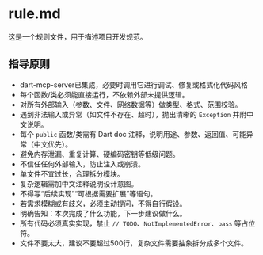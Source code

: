 # rule.md

这是一个规则文件，用于描述项目开发规范。

## 指导原则

- dart-mcp-server已集成，必要时调用它进行调试、修复或格式化代码风格
- 每个函数/类必须能直接运行，不依赖外部未提供逻辑。
- 对所有外部输入（参数、文件、网络数据等）做类型、格式、范围校验。
- 遇到非法输入或异常（如文件不存在、超时），抛出清晰的 `Exception` 并附中文说明。
- 每个 `public` 函数/类需有 Dart doc 注释，说明用途、参数、返回值、可能异常（中文优先）。
- 避免内存泄漏、重复计算、硬编码密钥等低级问题。
- 不信任任何外部输入，防止注入或崩溃。
- 单文件不宜过长，合理拆分模块。
- 复杂逻辑需加中文注释说明设计意图。
- 不得写“后续实现”“可根据需要扩展”等语句。
- 若需求模糊或有歧义，必须主动提问，不得自行假设。
- 明确告知：本次完成了什么功能，下一步建议做什么。
- 所有代码必须真实实现，禁止 `// TODO`、`NotImplementedError`、`pass` 等占位符。
- 文件不要太大，建议不要超过500行，复杂文件需要抽象拆分成多个文件。